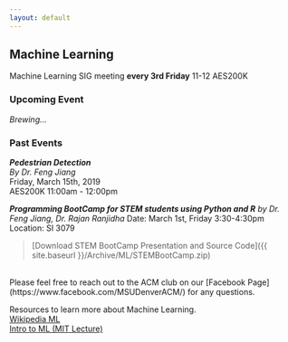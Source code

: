 ```yaml
---
layout: default
---
```

## Machine Learning
Machine Learning SIG meeting **every 3rd Friday** 11-12 AES200K

### Upcoming Event<br>
*Brewing...*
<br>

### Past Events<br>

***Pedestrian Detection***<br>
*By Dr. Feng Jiang*<br>
Friday, March 15th, 2019<br>
AES200K 11:00am - 12:00pm
<br>

***Programming BootCamp for STEM students using Python and R***
*by Dr. Feng Jiang, Dr. Rajan Ranjidha*
Date: March 1st, Friday 3:30-4:30pm
Location: SI 3079

>[Download STEM BootCamp Presentation and Source Code]({{ site.baseurl }}/Archive/ML/STEMBootCamp.zip)

<br>
Please feel free to reach out to the ACM club on our [Facebook Page](https://www.facebook.com/MSUDenverACM/) for any questions.
<br>


Resources to learn more about Machine Learning.<br>
[Wikipedia ML](https://en.wikipedia.org/wiki/Machine_learning)<br>
[Intro to ML (MIT Lecture)](https://ocw.mit.edu/courses/electrical-engineering-and-computer-science/6-0002-introduction-to-computational-thinking-and-data-science-fall-2016/lecture-videos/lecture-11-introduction-to-machine-learning/)<br>
